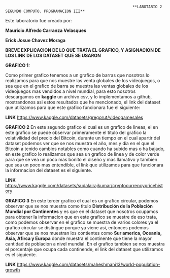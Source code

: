                                                             **LABOTARIO 2 SEGUNDO COMPUTO. PROGRAMACION III**

Este laboratorio fue creado por:

**Mauricio Alfredo Carranza Velasques**

**Erick Josue Chavez Moraga**


**BREVE EXPLICACION DE LO QUE TRATA EL GRAFICO, Y ASIGNACION DE LOS LINK DE LOS DATASET QUE SE USARON**

**GRAFICO 1:**

Como primer grafico tenemos a un grafico de barras que nosotros lo realizamos para que nos muestre las venta globales de los videojuegos, o sea que en el grafico de barra se muestra las ventas globales de los videojuegos mas vendidos a nivel mundial, para esto nosotros descargamos en **kaggle** un archivo csv, y lo implementamos a github, mostrandonos asi estos resultados que he mencionado, el link del dataset que utilizamos para que este grafico funcionara fue el siguiente:

**LINK**
https://www.kaggle.com/datasets/gregorut/videogamesales



**GRAFICO 2**
En este segundo grafico el cual es un grafico de lineas, el en este grafico se puede observar primeramente el titulo del grafico la volativilidad del precio del Bitcoin, durante un tiempo en el cual apartir del dataset podemos ver que se nos muestra el año, mes y dia en el que el Bitcoin a tenido cambios notables como cuando ha subido mas o ha bajado, en este grafico lo realizamos que sea un grafico de linea y de color verde para que se vea un poco mas bonito el diseño y mas llamativo y tambien que sea un poco mas entendible, el link que utilizamos para que funcionara la informacion del dataset es el siguiente.

**LINK**
https://www.kaggle.com/datasets/sudalairajkumar/cryptocurrencypricehistory



**GRAFICO 3**
En este tercer grafico el cual es un grafico circular, podemos observar que se nos muestra como titulo **Distribución de la Población Mundial por Continentes** y es que en el dataset que nosotros ocupamos para obtener la informacion que en este grafico se muestre de eso trata, como podemos observar en el grafico se muestra de varios colores ya el grafico circular se distingue porque ya viene asi, entonces podemos observar que se nos muestran los contientes como **Sur america, Oceania, Asia, Afirca y Europa** donde muestra el continente que tiene la mayor cantidad de poblacion a nivel mundial. En el grafico tambien se nos muestra el porcentaje que ocupa cada continende, el link del dataset que utilizamos es el siguiente.

**LINK**
https://www.kaggle.com/datasets/maheshmani13/world-population-growth
